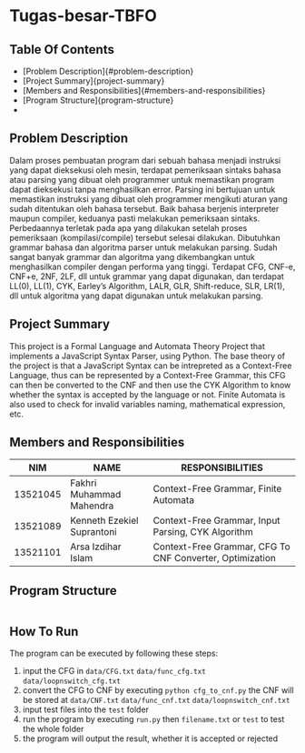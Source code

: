 # Tugas-besar-TBFO

## Table Of Contents

* [Problem Description]{#problem-description}
* [Project Summary]{project-summary}
* [Members and Responsibilities]{#members-and-responsibilities}
* [Program Structure]{program-structure}
*


## Problem Description 

Dalam proses pembuatan program dari sebuah bahasa menjadi instruksi yang dapat dieksekusi oleh mesin, terdapat pemeriksaan sintaks bahasa atau parsing yang dibuat oleh programmer untuk memastikan program dapat dieksekusi tanpa menghasilkan error. Parsing ini bertujuan untuk memastikan instruksi yang dibuat oleh programmer mengikuti aturan yang sudah ditentukan oleh bahasa tersebut. Baik bahasa berjenis interpreter maupun compiler, keduanya pasti melakukan pemeriksaan sintaks. Perbedaannya terletak pada apa yang dilakukan setelah proses pemeriksaan (kompilasi/compile) tersebut selesai dilakukan.
Dibutuhkan grammar bahasa dan algoritma parser untuk melakukan parsing. Sudah sangat banyak grammar dan algoritma yang dikembangkan untuk menghasilkan compiler dengan performa yang tinggi. Terdapat CFG, CNF-e, CNF+e, 2NF, 2LF, dll untuk grammar yang dapat digunakan, dan terdapat LL(0), LL(1), CYK, Earley’s Algorithm, LALR, GLR, Shift-reduce, SLR, LR(1), dll untuk algoritma yang dapat digunakan untuk melakukan parsing.

## Project Summary

This project is a Formal Language and Automata Theory Project that implements a JavaScript Syntax Parser, using Python. The base theory of the project is that a JavaScript Syntax can be intrepreted as a Context-Free Language, thus can be represented by a Context-Free Grammar, this CFG can then be converted to the CNF and then use the CYK Algorithm to know whether the syntax is accepted by the language or not. Finite Automata is also used to check for invalid variables naming, mathematical expression, etc.

## Members and Responsibilities

| NIM      | NAME                       | RESPONSIBILITIES                                         |
| -------- | -------------------------- | -------------------------------------------------------- |
| 13521045 | Fakhri Muhammad Mahendra   | Context-Free Grammar, Finite Automata                    |
| 13521089 | Kenneth Ezekiel Suprantoni | Context-Free Grammar, Input Parsing, CYK Algorithm       |
| 13521101 | Arsa Izdihar Islam         | Context-Free Grammar, CFG To CNF Converter, Optimization |

## Program Structure 

```

```

## How To Run

The program can be executed by following these steps:

1. input the CFG in `data/CFG.txt` `data/func_cfg.txt` `data/loopnswitch_cfg.txt`
2. convert the CFG to CNF by executing `python cfg_to_cnf.py` the CNF will be stored at `data/CNF.txt` `data/func_cnf.txt` `data/loopnswitch_cnf.txt`
3. input test files into the `test` folder
4. run the program by executing `run.py` then `filename.txt` or `test` to test the whole folder
5. the program will output the result, whether it is accepted or rejected
